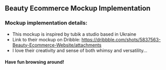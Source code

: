 ## Beauty Ecommerce Mockup Implementation

### Mockup implementation details:
  - This mockup is inspired by tubik a studio based in Ukraine
  - Link to their mockup on Dribble: https://dribbble.com/shots/5837563-Beauty-Ecommerce-Website/attachments
  - I love their creativity and sense of both whimsy and versatility... 



#### Have fun browsing around! 
